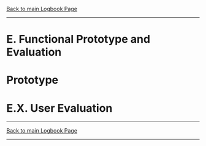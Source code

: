 [Back to main Logbook Page](../hci_logbook.md)

---

# E. Functional Prototype and Evaluation

# Prototype

# E.X. User Evaluation

---
[Back to main Logbook Page](../hci_logbook.md)

---